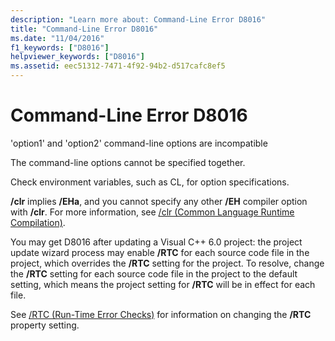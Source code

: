```yaml
---
description: "Learn more about: Command-Line Error D8016"
title: "Command-Line Error D8016"
ms.date: "11/04/2016"
f1_keywords: ["D8016"]
helpviewer_keywords: ["D8016"]
ms.assetid: eec51312-7471-4f92-94b2-d517cafc8ef5
---
```

# Command-Line Error D8016

'option1' and 'option2' command-line options are incompatible

The command-line options cannot be specified together.

Check environment variables, such as CL, for option specifications.

**/clr** implies **/EHa**, and you cannot specify any other **/EH** compiler option with **/clr**. For more information, see [/clr (Common Language Runtime Compilation)](../../build/reference/clr-common-language-runtime-compilation.md).

You may get D8016 after updating a Visual C++ 6.0 project: the project update wizard process may enable **/RTC** for each source code file in the project, which overrides the **/RTC** setting for the project.  To resolve, change the **/RTC** setting for each source code file in the project to the default setting, which means the project setting for **/RTC** will be in effect for each file.

See [/RTC (Run-Time Error Checks)](../../build/reference/rtc-run-time-error-checks.md) for information on changing the **/RTC** property setting.
